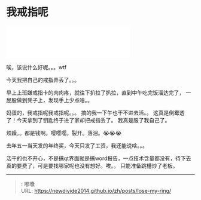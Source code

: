 # 我戒指呢

<iframe frameborder="no" border="0" marginwidth="0" marginheight="0" width=330 height=86 src="//music.163.com/outchain/player?type=2&id=35618549&auto=1&height=66"></iframe>

唉，该说什么好呢。。。wtf

今天我把自己的戒指弄丢了。。。

早上上班嫌戒指卡的肉肉疼，就往下扒拉了扒拉，直到中午吃完饭溜达完了，
一屁股做到凳子上，发现手上少点啥。。

妈蛋的，我戒指呢我戒指呢。。。
搞的我一下午也干不进去活。。
这真是倒霉透了！今天拿到了钥匙终于进了家却把戒指丢了。
我真是服了我自己了。

烦躁。。都是钱啊。嘤嘤嘤。裂开。落泪。:sob::sob::sob:

去年五一当天发的年终奖，今天只发了工资，我还能说啥。。。

活干的也不开心，不是搞qt界面就是搞word报告，一点技术含量都没有，待下去真的要费了，可是要找哪家呢也没有想好。唉。。
只能准备跳槽炒了老板。

---

> : 嘟囔  
> URL: https://newdivide2014.github.io/zh/posts/lose-my-ring/  

